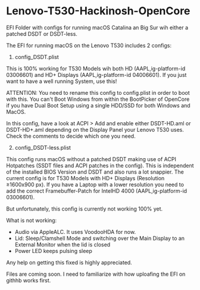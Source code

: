 # Lenovo-T530-Hackinosh-OpenCore
EFI Folder with configs for running macOS Catalina an Big Sur wih either a patched DSDT or DSDT-less.

The EFI for running macOS on the Lenovo T530 includes 2 configs:

1. config_DSDT.plist

This is 100% working for T530 Models wih both HD (AAPL,ig-platform-id 03006601) and HD+ Displays (AAPL,ig-platform-id 04006601). If you just want to have
a well running System, use this!

ATTENTION: You need to rename this config to config.plist in order to boot with this. You can't Boot Windows from within the BootPicker of OpenCore if you 
have Dual Boot Setup using a single HDD/SSD for both Windows and MacOS.

In this config, have a look at ACPI > Add and enable either DSDT-HD.aml or DSDT-HD+.aml depending on the Display Panel your Lenovo T530 uses. Check the comments to decide which one you need.

2. config_DSDT-less.plist

This config runs macOS without a patched DSDT making use of ACPI Hotpatches (SSDT files and ACPI patches in the config). This is independent of the installed BIOS Version and DSDT and also runs a lot snappier. The current config is for T530 Models with HD+ Displays (Resolution ≥1600x900 px). If you have a Laptop with a lower resolution you need to add the correct Framebuffer-Patch for IntelHD 4000 (AAPL,ig-platform-id 03006601).

But unfortunately, this config is currently not working 100% yet. 

What is not working:
- Audio via AppleALC. It uses VoodooHDA for now.
- Lid: Sleep/Clamshell Mode and switching over the Main Display to an External Monitor when the lid is closed
- Power LED keeps pulsing sleep

Any help on getting this fixed is highly appreciated.

Files are coming soon. I need to familiarize with how uploafing the EFI on githhb works first.
